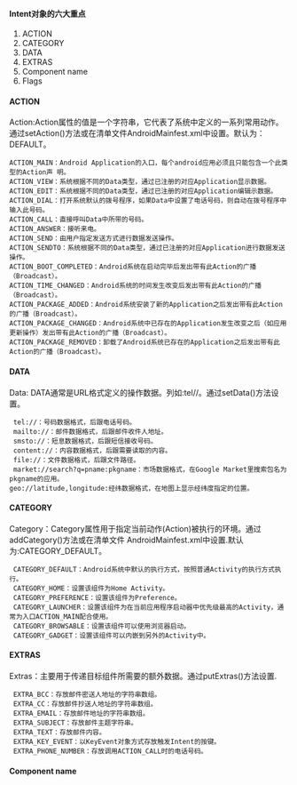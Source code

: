 #### Intent对象的六大重点
1. ACTION
2. CATEGORY
3. DATA
4. EXTRAS
5. Component name
6. Flags

#### ACTION
Action:Action属性的值是一个字符串，它代表了系统中定义的一系列常用动作。通过setAction()方法或在清单文件AndroidMainfest.xml中设置。默认为：DEFAULT。
```text
ACTION_MAIN：Android Application的入口，每个android应用必须且只能包含一个此类型的Action声 明。   
ACTION_VIEW：系统根据不同的Data类型，通过已注册的对应Application显示数据。  
ACTION_EDIT：系统根据不同的Data类型，通过已注册的对应Application编辑示数据。   
ACTION_DIAL：打开系统默认的拨号程序，如果Data中设置了电话号码，则自动在拨号程序中输入此号码。   
ACTION_CALL：直接呼叫Data中所带的号码。   
ACTION_ANSWER：接听来电。   
ACTION_SEND：由用户指定发送方式进行数据发送操作。  
ACTION_SENDTO：系统根据不同的Data类型，通过已注册的对应Application进行数据发送操作。   
ACTION_BOOT_COMPLETED：Android系统在启动完毕后发出带有此Action的广播（Broadcast）。   
ACTION_TIME_CHANGED：Android系统的时间发生改变后发出带有此Action的广播（Broadcast）。   
ACTION_PACKAGE_ADDED：Android系统安装了新的Application之后发出带有此Action的广播（Broadcast）。   
ACTION_PACKAGE_CHANGED：Android系统中已存在的Application发生改变之后（如应用更新操作）发出带有此Action的广播（Broadcast）。   
ACTION_PACKAGE_REMOVED：卸载了Android系统已存在的Application之后发出带有此Action的广播（Broadcast）。
```
#### DATA
Data: DATA通常是URL格式定义的操作数据。列如:tel//。通过setData()方法设置。
```text
 tel://：号码数据格式，后跟电话号码。   
 mailto://：邮件数据格式，后跟邮件收件人地址。  
 smsto://：短息数据格式，后跟短信接收号码。  
 content://：内容数据格式，后跟需要读取的内容。   
 file://：文件数据格式，后跟文件路径。  
 market://search?q=pname:pkgname：市场数据格式，在Google Market里搜索包名为pkgname的应用。  
geo://latitude,longitude:经纬数据格式，在地图上显示经纬度指定的位置。
```
#### CATEGORY
Category：Category属性用于指定当前动作(Action)被执行的环境。通过addCategory()方法或在清单文件 AndroidMainfest.xml中设置.默认为:CATEGORY_DEFAULT。
```text
 CATEGORY_DEFAULT：Android系统中默认的执行方式，按照普通Activity的执行方式执行。   
 CATEGORY_HOME：设置该组件为Home Activity。  
 CATEGORY_PREFERENCE：设置该组件为Preference。   
 CATEGORY_LAUNCHER：设置该组件为在当前应用程序启动器中优先级最高的Activity，通常为入口ACTION_MAIN配合使用。   
 CATEGORY_BROWSABLE：设置该组件可以使用浏览器启动。   
 CATEGORY_GADGET：设置该组件可以内嵌到另外的Activity中。
```
#### EXTRAS
Extras：主要用于传递目标组件所需要的额外数据。通过putExtras()方法设置.
```text
 EXTRA_BCC：存放邮件密送人地址的字符串数组。   
 EXTRA_CC：存放邮件抄送人地址的字符串数组。  
 EXTRA_EMAIL：存放邮件地址的字符串数组。   
 EXTRA_SUBJECT：存放邮件主题字符串。   
 EXTRA_TEXT：存放邮件内容。   
 EXTRA_KEY_EVENT：以KeyEvent对象方式存放触发Intent的按键。   
 EXTRA_PHONE_NUMBER：存放调用ACTION_CALL时的电话号码。
```
#### Component name
